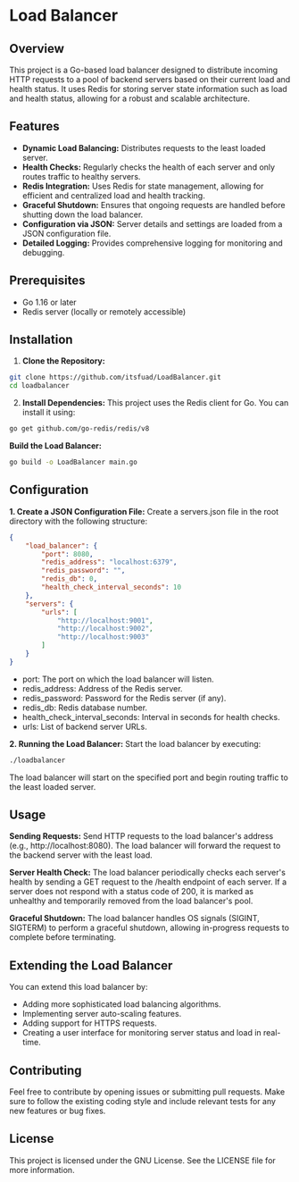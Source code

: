 # Load Balancer

## Overview
This project is a Go-based load balancer designed to distribute incoming HTTP requests to a pool of backend servers based on their current load and health status. It uses Redis for storing server state information such as load and health status, allowing for a robust and scalable architecture.

## Features
- **Dynamic Load Balancing:** Distributes requests to the least loaded server.
- **Health Checks:** Regularly checks the health of each server and only routes traffic to healthy servers.
- **Redis Integration:** Uses Redis for state management, allowing for efficient and centralized load and health tracking.
- **Graceful Shutdown:** Ensures that ongoing requests are handled before shutting down the load balancer.
- **Configuration via JSON:** Server details and settings are loaded from a JSON configuration file.
- **Detailed Logging:** Provides comprehensive logging for monitoring and debugging.

## Prerequisites
- Go 1.16 or later
- Redis server (locally or remotely accessible)

## Installation

1. **Clone the Repository:**
```sh
git clone https://github.com/itsfuad/LoadBalancer.git
cd loadbalancer
```
2. **Install Dependencies:**
This project uses the Redis client for Go. You can install it using:

```sh
go get github.com/go-redis/redis/v8
```
**Build the Load Balancer:**
```sh
go build -o LoadBalancer main.go
```

## Configuration
**1. Create a JSON Configuration File:**
Create a servers.json file in the root directory with the following structure:
```json
{
    "load_balancer": {
        "port": 8080,
        "redis_address": "localhost:6379",
        "redis_password": "",
        "redis_db": 0,
        "health_check_interval_seconds": 10
    },
    "servers": {
        "urls": [
            "http://localhost:9001",
            "http://localhost:9002",
            "http://localhost:9003"
        ]
    }
}
```
+ port: The port on which the load balancer will listen.
+ redis_address: Address of the Redis server.
+ redis_password: Password for the Redis server (if any).
+ redis_db: Redis database number.
+ health_check_interval_seconds: Interval in seconds for health checks.
+ urls: List of backend server URLs.

**2. Running the Load Balancer:**
Start the load balancer by executing:
```sh
./loadbalancer
```
The load balancer will start on the specified port and begin routing traffic to the least loaded server.

## Usage
**Sending Requests:**
Send HTTP requests to the load balancer's address (e.g., http://localhost:8080). The load balancer will forward the request to the backend server with the least load.

**Server Health Check:**
The load balancer periodically checks each server's health by sending a GET request to the /health endpoint of each server. If a server does not respond with a status code of 200, it is marked as unhealthy and temporarily removed from the load balancer's pool.

**Graceful Shutdown:**
The load balancer handles OS signals (SIGINT, SIGTERM) to perform a graceful shutdown, allowing in-progress requests to complete before terminating.

## Extending the Load Balancer
You can extend this load balancer by:

+ Adding more sophisticated load balancing algorithms.
+ Implementing server auto-scaling features.
+ Adding support for HTTPS requests.
+ Creating a user interface for monitoring server status and load in real-time.
## Contributing
Feel free to contribute by opening issues or submitting pull requests. Make sure to follow the existing coding style and include relevant tests for any new features or bug fixes.

## License
This project is licensed under the GNU License. See the LICENSE file for more information.
